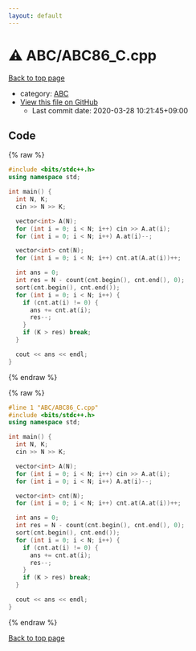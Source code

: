 ```yaml
---
layout: default
---
```


<!-- mathjax config similar to math.stackexchange -->
<script type="text/javascript" async
  src="https://cdnjs.cloudflare.com/ajax/libs/mathjax/2.7.5/MathJax.js?config=TeX-MML-AM_CHTML">
</script>
<script type="text/x-mathjax-config">
  MathJax.Hub.Config({
    TeX: { equationNumbers: { autoNumber: "AMS" }},
    tex2jax: {
      inlineMath: [ ['$','$'] ],
      processEscapes: true
    },
    "HTML-CSS": { matchFontHeight: false },
    displayAlign: "left",
    displayIndent: "2em"
  });
</script>

<script type="text/javascript" src="https://cdnjs.cloudflare.com/ajax/libs/jquery/3.4.1/jquery.min.js"></script>
<script src="https://cdn.jsdelivr.net/npm/jquery-balloon-js@1.1.2/jquery.balloon.min.js" integrity="sha256-ZEYs9VrgAeNuPvs15E39OsyOJaIkXEEt10fzxJ20+2I=" crossorigin="anonymous"></script>
<script type="text/javascript" src="../../assets/js/copy-button.js"></script>
<link rel="stylesheet" href="../../assets/css/copy-button.css" />


# :warning: ABC/ABC86_C.cpp

<a href="../../index.html">Back to top page</a>

* category: <a href="../../index.html#902fbdd2b1df0c4f70b4a5d23525e932">ABC</a>
* <a href="{{ site.github.repository_url }}/blob/master/ABC/ABC86_C.cpp">View this file on GitHub</a>
    - Last commit date: 2020-03-28 10:21:45+09:00




## Code

<a id="unbundled"></a>
{% raw %}
```cpp
#include <bits/stdc++.h>
using namespace std;

int main() {
  int N, K;
  cin >> N >> K;

  vector<int> A(N);
  for (int i = 0; i < N; i++) cin >> A.at(i);
  for (int i = 0; i < N; i++) A.at(i)--;

  vector<int> cnt(N);
  for (int i = 0; i < N; i++) cnt.at(A.at(i))++;

  int ans = 0;
  int res = N - count(cnt.begin(), cnt.end(), 0);
  sort(cnt.begin(), cnt.end());
  for (int i = 0; i < N; i++) {
    if (cnt.at(i) != 0) {
      ans += cnt.at(i);
      res--;
    }
    if (K > res) break;
  }

  cout << ans << endl;
}
```
{% endraw %}

<a id="bundled"></a>
{% raw %}
```cpp
#line 1 "ABC/ABC86_C.cpp"
#include <bits/stdc++.h>
using namespace std;

int main() {
  int N, K;
  cin >> N >> K;

  vector<int> A(N);
  for (int i = 0; i < N; i++) cin >> A.at(i);
  for (int i = 0; i < N; i++) A.at(i)--;

  vector<int> cnt(N);
  for (int i = 0; i < N; i++) cnt.at(A.at(i))++;

  int ans = 0;
  int res = N - count(cnt.begin(), cnt.end(), 0);
  sort(cnt.begin(), cnt.end());
  for (int i = 0; i < N; i++) {
    if (cnt.at(i) != 0) {
      ans += cnt.at(i);
      res--;
    }
    if (K > res) break;
  }

  cout << ans << endl;
}

```
{% endraw %}

<a href="../../index.html">Back to top page</a>

